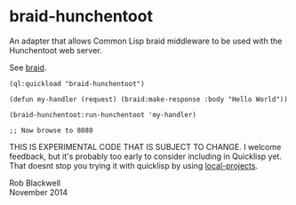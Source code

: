 braid-hunchentoot
=================

An adapter that allows Common Lisp braid middleware to be used with the
Hunchentoot web server.

See
[braid](https://github.com/RobBlackwell/braid).

	(ql:quickload "braid-hunchentoot")

	(defun my-handler (request) (braid:make-response :body "Hello World"))

	(braid-hunchentoot:run-hunchentoot 'my-handler)

	;; Now browse to 8080
	
THIS IS EXPERIMENTAL CODE THAT IS SUBJECT TO CHANGE. I welcome
feedback, but it's probably too early to consider including in
Quicklisp yet. That doesnt stop you trying it with quicklisp by using
[local-projects](http://www.quicklisp.org/beta/faq.html).

Rob Blackwell    
November 2014

